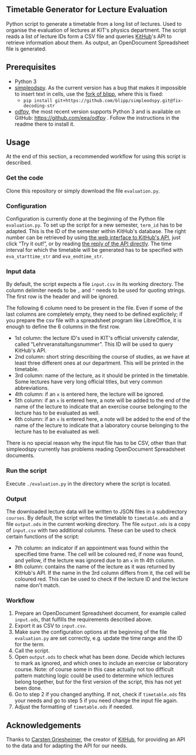 ## Timetable Generator for Lecture Evaluation

Python script to generate a timetable from a long list of lectures.
Used to organise the evaluation of lectures at KIT's physics department.
The script reads a list of lecture IDs form a CSV file and queries [KitHub](http://www.kithub.de/)'s API to retrieve
information about them.
As output, an OpenDocument Spreadsheet file is generated.


## Prerequisites

* Python 3
* [simpleodspy](https://pypi.python.org/pypi/simpleodspy). As the current version has a bug that makes it impossible to insert text in cells, use the [fork of blipp](https://github.com/blipp/simpleodspy), where this is fixed:
    * `pip install git+https://github.com/blipp/simpleodspy.git@fix-decoding-str`
* [odfpy](https://pypi.python.org/pypi/odfpy), the most recent version supports Python 3 and is available on GitHub: https://github.com/eea/odfpy . Follow the instructions in the readme there to install it.


## Usage

At the end of this section, a recommended workflow for using this script is described.


### Get the code

Clone this repository or simply download the file `evaluation.py`.


### Configuration

Configuration is currently done at the beginning of the Python file `evaluation.py`.
To set up the script for a new semester, `term_id` has to be adapted.
This is the ID of the semester within KitHub's database.
The right number can be retrieved by using [the web interface to KitHub's API](http://www.kithub.de/api/#!/terms/GET-terms---format-_get_0), just click “Try it out!”, or by reading [the reply of the API directly](https://www.kithub.de/api/terms.json).
The time interval for which the timetable will be generated has to be specified with `eva_starttime_str` and `eva_endtime_str`.


### Input data

By default, the script expects a file `input.csv` in its working directory.
The column delimiter needs to be `,` and `"` needs to be used for quoting strings.
The first row is the header and will be ignored.

The following 6 column need to be present in the file.
Even if some of the last columns are completely empty, they need to be defined explicitely;
if you prepare the csv file with a spreadsheet program like LibreOffice, it is enough to define the 6 columns in the first row.
* 1st column: the lecture ID's used in KIT's official university calendar, called “Lehrveranstaltungsnummer”. This ID will be used to query KitHub's API.
* 2nd column: short string describing the course of studies, as we have at least three different ones at our department. This will be printed in the timetable.
* 3rd column: name of the lecture, as it should be printed in the timetable. Some lectures have very long official titles, but very common abbreviations.
* 4th column: if an `x` is entered here, the lecture will be ignored.
* 5th column: if an `x` is entered here, a note will be added to the end of the name of the lecture to indicate that an exercise course belonging to the lecture has to be evaluated as well.
* 6th column: if an `x` is entered here, a note will be added to the end of the name of the lecture to indicate that a laboratory course belonging to the lecture has to be evaluated as well.

There is no special reason why the input file has to be CSV, other than that simpleodspy currently has problems reading OpenDocument Spreadsheet documents.


### Run the script

Execute `./evaluation.py` in the directory where the script is located.


### Output

The downloaded lecture data will be written to JSON files in a subdirectory `courses`.
By default, the script writes the timetable to `timetable.ods` and a file `output.ods` in the current working directory.
The file `output.ods` is a copy of `input.csv` with two additional columns.
These can be used to check certain functions of the script:
* 7th column: an indicator if an appointment was found within the specified time frame. The cell will be coloured red, if none was found, and yellow, if the lecture was ignored due to an `x` in th 4th column.
* 8th column: contains the name of the lecture as it was returned by KitHub's API. If the name in the 3rd column differs from it, the cell will be coloured red. This can be used to check if the lecture ID and the lecture name don't match.


### Workflow

1. Prepare an OpenDocument Spreadsheet document, for example called `input.ods`, that fulfills the requirements described above.
2. Export it as CSV to `input.csv`.
3. Make sure the configuration options at the beginning of the file `evaluation.py` are set correctly, e.g. update the time range and the ID for the term.
4. Call the script.
5. Open `output.ods` to check what has been done. Decide which lectures to mark as ignored, and which ones to include an exercise or laboratory course. Note: of course some in this case actually not too difficult pattern matching logic could be used to determine which lectures belong together, but for the first version of the script, this has not yet been done.
6. Go to step 2 if you changed anything. If not, check if `timetable.ods` fits your needs and go to step 5 if you need change the input file again.
7. Adjust the formatting of `timetable.ods` if needed.


## Acknowledgements

Thanks to [Carsten Griesheimer](http://www.carstengriesheimer.de/), the creator of [KitHub](http://www.kithub.de/), for providing an API to the data and for adapting the API for our needs.
